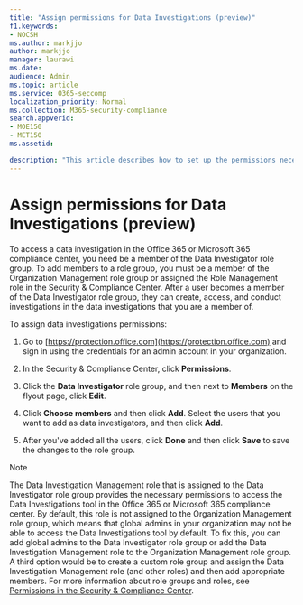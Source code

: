 ```yaml
---
title: "Assign permissions for Data Investigations (preview)"
f1.keywords:
- NOCSH
ms.author: markjjo
author: markjjo
manager: laurawi
ms.date: 
audience: Admin
ms.topic: article
ms.service: O365-seccomp
localization_priority: Normal
ms.collection: M365-security-compliance 
search.appverid: 
- MOE150
- MET150
ms.assetid: 

description: "This article describes how to set up the permissions necessary to use the Data Investigations tool in Microsoft 365."
---
```


# Assign permissions for Data Investigations (preview)

To access a data investigation in the Office 365 or Microsoft 365 compliance center, you need be a member of the Data Investigator role group. To add members to a role group, you must be a member of the Organization Management role group or assigned the Role Management role in the Security & Compliance Center. After a user becomes a member of the Data Investigator role group, they can create, access, and conduct investigations in the data investigations that you are a member of.

To assign data investigations permissions:

1. Go to [https://protection.office.com](https://protection.office.com) and sign in using the credentials for an admin account in your organization.

2. In the Security & Compliance Center, click **Permissions**.

3. Click the **Data Investigator** role group, and then next to **Members** on the flyout page, click **Edit**.

4. Click **Choose members** and then click **Add**. Select the users that you want to add as data investigators, and then click **Add**.

5. After you've added all the users, click **Done** and then click **Save** to save the changes to the role group.

> [!NOTE]
> The Data Investigation Management role that is assigned to the Data Investigator role group provides the necessary permissions to access the Data Investigations tool in the Office 365 or Microsoft 365 compliance center. By default, this role is not assigned to the Organization Management role group, which means that global admins in your organization may not be able to access the Data Investigations tool by default. To fix this, you can add global admins to the Data Investigator role group or add the Data Investigation Management role to the Organization Management role group. A third option would be to create a custom role group and assign the Data Investigation Management role (and other roles) and then add appropriate members. For more information about role groups and roles, see [Permissions in the Security & Compliance Center](https://docs.microsoft.com/microsoft-365/security/office-365-security/permissions-in-the-security-and-compliance-center).
